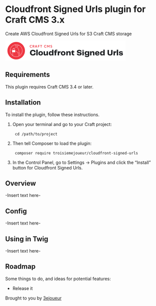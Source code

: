 # Cloudfront Signed Urls plugin for Craft CMS 3.x

Create AWS Cloudfront Signed Urls for S3 Craft CMS storage

![Screenshot](resources/img/plugin-logo.png)

## Requirements

This plugin requires Craft CMS 3.4 or later.

## Installation

To install the plugin, follow these instructions.

1. Open your terminal and go to your Craft project:

        cd /path/to/project

2. Then tell Composer to load the plugin:

        composer require troisiemejoueur/cloudfront-signed-urls

3. In the Control Panel, go to Settings → Plugins and click the “Install” button for Cloudfront Signed Urls.

## Overview

-Insert text here-

## Config

-Insert text here-

## Using in Twig

-Insert text here-

## Roadmap

Some things to do, and ideas for potential features:

* Release it

Brought to you by [3ejoueur](https://www.3ejoueur.com)
